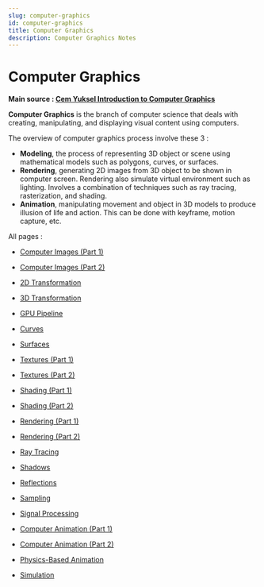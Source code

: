 ```yaml
---
slug: computer-graphics
id: computer-graphics
title: Computer Graphics
description: Computer Graphics Notes
---
```


# Computer Graphics

**Main source : [Cem Yuksel Introduction to Computer Graphics](https://youtube.com/playlist?list=PLplnkTzzqsZTfYh4UbhLGpI5kGd5oW_Hh)**

**Computer Graphics** is the branch of computer science that deals with creating, manipulating, and displaying visual content using computers.

The overview of computer graphics process involve these 3 :

- **Modeling**, the process of representing 3D object or scene using mathematical models such as polygons, curves, or surfaces.
- **Rendering**, generating 2D images from 3D object to be shown in computer screen. Rendering also simulate virtual environment such as lighting. Involves a combination of techniques such as ray tracing, rasterization, and shading.
- **Animation**, manipulating movement and object in 3D models to produce illusion of life and action. This can be done with keyframe, motion capture, etc.

All pages :

- [Computer Images (Part 1)](https://www.notion.so/Computer-Images-Part-1-b0e78d0124ef48848565c1a7c400f7b5?pvs=21)

- [Computer Images (Part 2)](https://www.notion.so/Computer-Images-Part-2-81509eef2cf5404f813add527aa83e82?pvs=21)

- [2D Transformation](https://www.notion.so/2D-Transformation-30cab79cd3624f0da4fcadb107d93a9d?pvs=21)

- [3D Transformation](https://www.notion.so/3D-Transformation-f12bdad87b254bbbb917f2e5998d56a9?pvs=21)

- [GPU Pipeline](https://www.notion.so/GPU-Pipeline-3309c8122348496697515991889249ee?pvs=21)

- [Curves](https://www.notion.so/Curves-c96f16a9af15429aa1f17445919cbeab?pvs=21)

- [Surfaces](https://www.notion.so/Surfaces-3850bb7b824549fd9e72ff481b5c1c11?pvs=21)

- [Textures (Part 1)](https://www.notion.so/Textures-Part-1-a4d11ffe8be74ccc99bbf2350d5f88d3?pvs=21)

- [Textures (Part 2)](https://www.notion.so/Textures-Part-2-d0502af57be045f3b65d39ad3c8d6d72?pvs=21)

- [Shading (Part 1)](https://www.notion.so/Shading-Part-1-b000a0c8a41e4b4786cac385ed43e12d?pvs=21)

- [Shading (Part 2)](https://www.notion.so/Shading-Part-2-1675f4699e6b4e0294eaf36297e76c5a?pvs=21)

- [Rendering (Part 1)](https://www.notion.so/Rendering-Part-1-195233870b3f4022bfbbc0289027c72e?pvs=21)

- [Rendering (Part 2)](https://www.notion.so/Rendering-Part-2-f6dac5789ea94d46a820a03d78f89e78?pvs=21)

- [Ray Tracing](https://www.notion.so/Ray-Tracing-89c73d740d6a426cae98a2c9775b251a?pvs=21)

- [Shadows](https://www.notion.so/Shadows-351e3a9edf174d3686747a338d3620b7?pvs=21)

- [Reflections](https://www.notion.so/Reflections-6e8ef511dfb54fbdb302277731e8e318?pvs=21)

- [Sampling](https://www.notion.so/Sampling-fa80775998364304830cd5a23b2931bd?pvs=21)

- [Signal Processing](https://www.notion.so/Signal-Processing-ba7de33301874b6c9582afded2d6f96b?pvs=21)

- [Computer Animation (Part 1)](https://www.notion.so/Computer-Animation-Part-1-3c4a5f1a2f654f2d90decfe511e8a682?pvs=21)

- [Computer Animation (Part 2)](https://www.notion.so/Computer-Animation-Part-2-24debad6581b49639b88773c899e13f2?pvs=21)

- [Physics-Based Animation](https://www.notion.so/Physics-Based-Animation-b793228125d9422182496af75da7b768?pvs=21)

- [Simulation](https://www.notion.so/Simulation-8691180dcf3a44448bf75a34a516a0bd?pvs=21)
